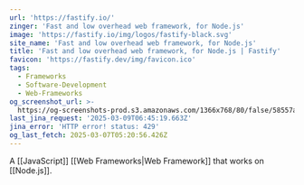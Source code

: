 ```yaml
---
url: 'https://fastify.io/'
zinger: 'Fast and low overhead web framework, for Node.js'
image: 'https://fastify.io/img/logos/fastify-black.svg'
site_name: 'Fast and low overhead web framework, for Node.js'
title: 'Fast and low overhead web framework, for Node.js | Fastify'
favicon: 'https://fastify.dev/img/favicon.ico'
tags:
  - Frameworks
  - Software-Development
  - Web-Frameworks
og_screenshot_url: >-
  https://og-screenshots-prod.s3.amazonaws.com/1366x768/80/false/58557a9e640da5bdee38363f0575949746b277a95ea30fc48a4cccbf8eb1c469.jpeg
last_jina_request: '2025-03-09T06:45:19.663Z'
jina_error: 'HTTP error! status: 429'
og_last_fetch: 2025-03-07T05:20:56.426Z
---
```

A [[JavaScript]] [[Web Frameworks|Web Framework]] that works on [[Node.js]].

